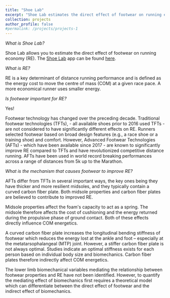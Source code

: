```yaml
---
title: "Shoe Lab"
excerpt: "Shoe Lab estimates the direct effect of footwear on running economy <br/><img src='/images/shoe_app_all1.png'>"
collection: projects
author_profile: false
#permalink: /projects/projects-1
---
```




*What is Shoe Lab?*  

Shoe Lab allows you to estimate the direct effect of footwear on running economy (RE). The <a href="https://runspeed.shinyapps.io/shoelab/" target="_blank">Shoe Lab</a> app can be found <a href="https://runspeed.shinyapps.io/shoelab/" target="_blank">here</a>.
<br>

*What is RE?*  

RE is a key determinant of distance running performance and is defined as the energy cost to move the centre of mass (COM) at a given race pace. A more economical runner uses smaller energy.  

*Is footwear important for RE?*  

Yes!  

Footwear technology has changed over the preceding decade. Traditional footwear technologies (TFTs), - all available shoes prior to 2016 used TFTs - are not considered to have significantly different effects on RE. Runners selected footwear based on broad design features (e.g., a race shoe or a training shoe) and comfort. However, Advanced Footwear Technologies (AFTs) - which have been available since 2017 - are known to significantly improve RE compared to TFTs and have revolutionized competitive distance running. AFTs have been used in world record breaking performances across a range of distances from 5k up to the Marathon.  


*What is the mechanism that causes footwear to improve RE?*  

AFTs differ from TFTs in several important ways, the key ones being they have thicker and more resilient midsoles, and they typically contain a curved carbon fiber plate. Both midsole properties and carbon fiber plates are believed to contribute to improved RE.  

Midsole properties affect the foam's capacity to act as a spring. The midsole therefore affects the cost of cushioning and the energy returned during the propulsive phase of ground contact. Both of these effects directly influence COM energetics.  

A curved carbon fiber plate increases the longitudinal bending stiffness of footwear which reduces the energy lost at the ankle and foot – especially at the metatarsophalangeal (MTP) joint. However, a stiffer carbon fiber plate is not always optimal. Studies indicate an optimal stiffness exists for each person based on individual body size and biomechanics. Carbon fiber plates therefore indirectly affect COM energetics.  

The lower limb biomechanical variables mediating the relationship between footwear properties and RE have not been identified. However, to quantify the mediating effect of biomechanics first requires a theoretical model which can differentiate between the direct effect of footwear and the indirect effect of biomechanics.
